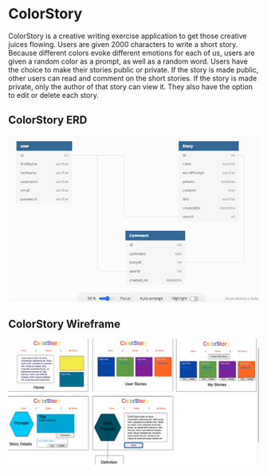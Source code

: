 # ColorStory

ColorStory is a creative writing exercise application to get those creative juices flowing. Users
are given 2000 characters to write a short story. Because different colors evoke different emotions for each of us, users are given a random color as a prompt, as well as a random word. Users have the choice to make their stories public or private. If the story is made public, other users can read and comment on the short stories. If the story is made private, only the author of that story can view it. They also have the option to edit or delete each story.

## ColorStory ERD

![ERD](ColorStoryERD.png)

## ColorStory Wireframe

![Wireframe](colorstorywireframe.png)
